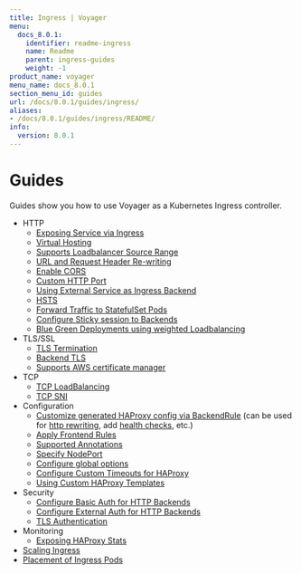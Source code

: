 ```yaml
---
title: Ingress | Voyager
menu:
  docs_8.0.1:
    identifier: readme-ingress
    name: Readme
    parent: ingress-guides
    weight: -1
product_name: voyager
menu_name: docs_8.0.1
section_menu_id: guides
url: /docs/8.0.1/guides/ingress/
aliases:
- /docs/8.0.1/guides/ingress/README/
info:
  version: 8.0.1
---
```


# Guides

Guides show you how to use Voyager as a Kubernetes Ingress controller.

- HTTP
  - [Exposing Service via Ingress](/docs/8.0.1/guides/ingress/http/single-service)
  - [Virtual Hosting](/docs/8.0.1/guides/ingress/http/virtual-hosting)
  - [Supports Loadbalancer Source Range](/docs/8.0.1/guides/ingress/http/source-range)
  - [URL and Request Header Re-writing](/docs/8.0.1/guides/ingress/http/rewrite-rules)
  - [Enable CORS](/docs/8.0.1/guides/ingress/http/cors)
  - [Custom HTTP Port](/docs/8.0.1/guides/ingress/http/custom-http-port)
  - [Using External Service as Ingress Backend](/docs/8.0.1/guides/ingress/http/external-svc)
  - [HSTS](/docs/8.0.1/guides/ingress/http/hsts)
  - [Forward Traffic to StatefulSet Pods](/docs/8.0.1/guides/ingress/http/statefulset-pod)
  - [Configure Sticky session to Backends](/docs/8.0.1/guides/ingress/http/sticky-session)
  - [Blue Green Deployments using weighted Loadbalancing](/docs/8.0.1/guides/ingress/http/blue-green-deployment)
- TLS/SSL
  - [TLS Termination](/docs/8.0.1/guides/ingress/tls/overview)
  - [Backend TLS](/docs/8.0.1/guides/ingress/tls/backend-tls)
  - [Supports AWS certificate manager](/docs/8.0.1/guides/ingress/tls/aws-cert-manager)
- TCP
  - [TCP LoadBalancing](/docs/8.0.1/guides/ingress/tcp/overview)
  - [TCP SNI](/docs/8.0.1/guides/ingress/tcp/tcp-sni)
- Configuration
  - [Customize generated HAProxy config via BackendRule](/docs/8.0.1/guides/ingress/configuration/backend-rule) (can be used for [http rewriting](https://www.haproxy.com/doc/aloha/7.0/haproxy/http_rewriting.html), add [health checks](https://www.haproxy.com/doc/aloha/7.0/haproxy/healthchecks.html), etc.)
  - [Apply Frontend Rules](/docs/8.0.1/guides/ingress/configuration/frontend-rule)
  - [Supported Annotations](/docs/8.0.1/guides/ingress/configuration/annotations)
  - [Specify NodePort](/docs/8.0.1/guides/ingress/configuration/node-port)
  - [Configure global options](/docs/8.0.1/guides/ingress/configuration/default-options)
  - [Configure Custom Timeouts for HAProxy](/docs/8.0.1/guides/ingress/configuration/default-timeouts)
  - [Using Custom HAProxy Templates](/docs/8.0.1/guides/ingress/configuration/custom-templates)
- Security
  - [Configure Basic Auth for HTTP Backends](/docs/8.0.1/guides/ingress/security/basic-auth)
  - [Configure External Auth for HTTP Backends](/docs/8.0.1/guides/ingress/security/oauth)
  - [TLS Authentication](/docs/8.0.1/guides/ingress/security/tls-auth)
- Monitoring
  - [Exposing HAProxy Stats](/docs/8.0.1/guides/ingress/monitoring/haproxy-stats)
- [Scaling Ingress](/docs/8.0.1/guides/ingress/scaling)
- [Placement of Ingress Pods](/docs/8.0.1/guides/ingress/pod-placement)

